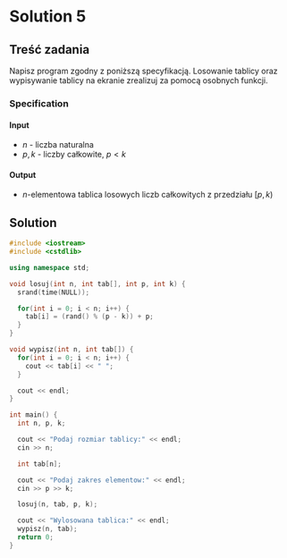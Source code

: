 # Solution 5

## Treść zadania

Napisz program zgodny z poniższą specyfikacją. Losowanie tablicy oraz wypisywanie tablicy na ekranie zrealizuj za pomocą osobnych funkcji.

### Specification

#### Input

* $n$ - liczba naturalna
* $p, k$ - liczby całkowite, $p < k$

#### Output

* $n$-elementowa tablica losowych liczb całkowitych z przedziału $[p,k)$

## Solution

```cpp
#include <iostream>
#include <cstdlib>

using namespace std;

void losuj(int n, int tab[], int p, int k) {
  srand(time(NULL));

  for(int i = 0; i < n; i++) {
    tab[i] = (rand() % (p - k)) + p;
  }
}

void wypisz(int n, int tab[]) {
  for(int i = 0; i < n; i++) {
    cout << tab[i] << " ";
  }

  cout << endl;
}

int main() {
  int n, p, k;

  cout << "Podaj rozmiar tablicy:" << endl;
  cin >> n;

  int tab[n];

  cout << "Podaj zakres elementow:" << endl;
  cin >> p >> k;

  losuj(n, tab, p, k);

  cout << "Wylosowana tablica:" << endl;
  wypisz(n, tab);
  return 0;
} 
```
